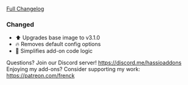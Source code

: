 [Full Changelog][changelog]

### Changed

- :arrow_up: Upgrades base image to v3.1.0
- :fire: Removes default config options
- :hammer: Simplifies add-on code logic

[changelog]: https://github.com/hassio-addons/addon-spotify-connect/compare/v0.5.0...v0.5.1

Questions? Join our Discord server! https://discord.me/hassioaddons
Enjoying my add-ons? Consider supporting my work: https://patreon.com/frenck